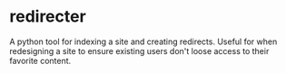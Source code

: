 # redirecter
A python tool for indexing a site and creating redirects. Useful for when redesigning a site to ensure existing users don't loose access to their favorite content.
